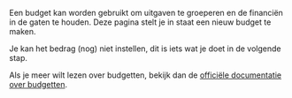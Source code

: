 Een budget kan worden gebruikt om uitgaven te groeperen en de financiën in de gaten te houden. Deze pagina stelt je in staat een nieuw budget te maken.

Je kan het bedrag (nog) niet instellen, dit is iets wat je doet in de volgende stap.

Als je meer wilt lezen over budgetten, bekijk dan de [officiële documentatie over budgetten](https://firefly-iii.readthedocs.io/en/latest/concepts/budgets.html).